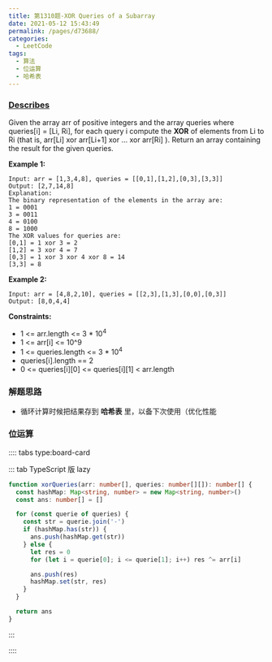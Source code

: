 ```yaml
---
title: 第1310题-XOR Queries of a Subarray
date: 2021-05-12 15:43:49
permalink: /pages/d73688/
categories:
  - LeetCode
tags:
  - 算法
  - 位运算
  - 哈希表
---
```


### [Describes](https://leetcode-cn.com/problems/decode-xored-permutation/)

Given the array <span class="span-shadow">arr</span> of positive integers and the array <span class="span-shadow">queries</span> where <span class="span-shadow">queries[i] = [Li, Ri]</span>, for each query <span class="span-shadow">i</span> compute the **XOR** of elements from <span class="span-shadow">Li</span> to <span class="span-shadow">Ri</span> (that is, <span class="span-shadow">arr[Li] xor arr[Li+1] xor ... xor arr[Ri]</span> ). Return an array containing the result for the given <span class="span-shadow">queries</span>.

<!-- more -->

**Example 1:**

```
Input: arr = [1,3,4,8], queries = [[0,1],[1,2],[0,3],[3,3]]
Output: [2,7,14,8]
Explanation:
The binary representation of the elements in the array are:
1 = 0001
3 = 0011
4 = 0100
8 = 1000
The XOR values for queries are:
[0,1] = 1 xor 3 = 2
[1,2] = 3 xor 4 = 7
[0,3] = 1 xor 3 xor 4 xor 8 = 14
[3,3] = 8
```

**Example 2:**

```
Input: arr = [4,8,2,10], queries = [[2,3],[1,3],[0,0],[0,3]]
Output: [8,0,4,4]
```

**Constraints:**

- <span class="span-shadow">1 <= arr.length <= 3 \* 10<sup>4</sup></span>
- <span class="span-shadow">1 <= arr[i] <= 10^9</span>
- <span class="span-shadow">1 <= queries.length <= 3 \* 10<sup>4</sup></span>
- <span class="span-shadow">queries[i].length == 2</span>
- <span class="span-shadow">0 <= queries[i][0] <= queries[i][1] < arr.length</span>

### 解题思路

- 循环计算时候把结果存到 **哈希表** 里，以备下次使用（优化性能

### 位运算

:::: tabs type:board-card

::: tab TypeScript 版 lazy

```TypeScript
function xorQueries(arr: number[], queries: number[][]): number[] {
  const hashMap: Map<string, number> = new Map<string, number>()
  const ans: number[] = []

  for (const querie of queries) {
    const str = querie.join('-')
    if (hashMap.has(str)) {
      ans.push(hashMap.get(str))
    } else {
      let res = 0
      for (let i = querie[0]; i <= querie[1]; i++) res ^= arr[i]

      ans.push(res)
      hashMap.set(str, res)
    }
  }

  return ans
}
```

:::

::::
